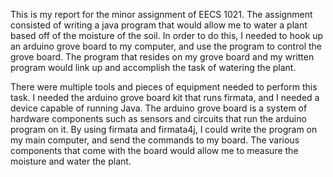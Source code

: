 This is my report for the minor assignment of EECS 1021. The assignment consisted of writing a java program that would allow me to water a plant based off of the moisture of the soil. In order to do this, I needed to hook up an arduino grove board to my computer, and use the program to control the grove board. The program that resides on my grove board and my written program would link up and accomplish the task of watering the plant. 

There were multiple tools and pieces of equipment needed to perform this task. I needed the arduino grove board kit that runs firmata, and I needed a device capable of running Java. The arduino grove board is a system of hardware components such as sensors and circuits that run the arduino program on it. By using firmata and firmata4j, I could write the program on my main computer, and send the commands to my board. The various components that come with the board would allow me to measure the moisture and water the plant.
